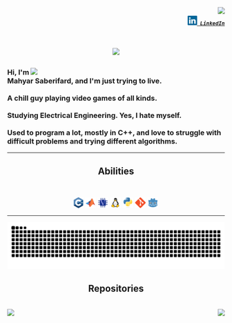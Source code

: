 <img align="right" src="https://visitor-badge.laobi.icu/badge?page_id=Mahyar-Saberifard">

<h5 align="right">
  <code><a href="https://www.linkedin.com/in/mahyar-saberifard-43b3b2338/" title="LinkedIn Profile"><img width="22" src="images/linkedin.svg"> LinkedIn</a></code>
</h5>

<h1 align="center">
  <a href="https://git.io/typing-svg">
    <img src="https://readme-typing-svg.herokuapp.com/?lines=Hello,+There!;Nice+to+meet+you!+:D&center=true&size=30&color=DAAA0A">
  </a>
</h1>

<h3 align=left>
  <a href="https://github.com/anuraghazra/github-readme-stats" title="Go to Source">
    <img align=right width=450 src="https://github-readme-stats.vercel.app/api?username=Mahyar-Saberifard&show_icons=true&theme=vision-friendly-dark&border_color=DAAA0A&hide_border=true" />
  </a>
  
  Hi, I'm Mahyar Saberifard, and I'm just trying to live.
  <br>
  <br>
  A chill guy playing video games of all kinds.
  <br>
  <br>
  Studying Electrical Engineering. Yes, I hate myself.
  <br>
  <br>
  Used to program a lot, mostly in C++, and love to struggle with difficult problems and trying different algorithms.
  <br>
</h3>

<hr>
<h2 align="center">Abilities</h2>
<br>
<p align="center">
  <code><img title="C++" height="25" src="images/cpp.svg"></code>
  <code><img title="Matlab" height="25" src="images/matlab.svg"></code>
  <code><img title="Verilog" height="25" src="images/verilog.svg"></code>
  <code><img title="Linux" height="25" src="images/linux.svg"></code>
  <code><img title="Python" height="25" src="images/python-original.svg"></code>
  <code><img title="Git" height="25" src="images/git.svg"></code>
  <code><img title="Godot" height="25" src="images/godot.svg"></code>
</p>
<hr>

<picture>
  <source media="(prefers-color-scheme: dark)" srcset="https://raw.githubusercontent.com/Mahyar-Saberifard/Mahyar-Saberifard/output/github-contribution-grid-snake-dark.svg">
  <source media="(prefers-color-scheme: light)" srcset="https://raw.githubusercontent.com/Mahyar-Saberifard/Mahyar-Saberifard/output/github-contribution-grid-snake.svg">
  <img alt="github contribution grid snake animation" src="https://raw.githubusercontent.com/Mahyar-Saberifard/Mahyar-Saberifard/output/github-contribution-grid-snake.svg">
</picture>

<h2 align="center">Repositories</h2>
<br>
<div width="100%" align="center">
  <a align="left" href="https://github.com/Mahyar-Saberifard/NutSpice" title="NutSpice"><img align="left" height="115" src="https://github-readme-stats.vercel.app/api/pin/?username=Mahyar-Saberifard&repo=NutSpice&theme=vision-friendly-dark&border_color=DAAA0A&border_radius=10"></a><a align="right" href="https://github.com/Mahyar-Saberifard/Cpp-IDE" title="C++ IDE"><img align="right" height="115" src="https://github-readme-stats.vercel.app/api/pin/?username=Mahyar-Saberifard&repo=Cpp-IDE&theme=vision-friendly-dark&border_color=DAAA0A&border_radius=10"></a>
</div>
<br/><br/><br/><br/><br/><br/>

